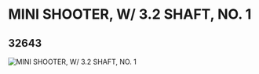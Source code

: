 # MINI SHOOTER, W/ 3.2 SHAFT, NO. 1
## 32643
![MINI SHOOTER, W/ 3.2 SHAFT, NO. 1](https://lc-www-live-s.legocdn.com/media/bricks/5/2/6192275.jpg)